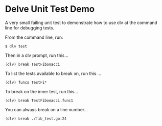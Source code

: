 # Delve Unit Test Demo

A very small failing unit test to demonstrate how to use dlv at the command line for debugging tests.

From the command line, run:

    $ dlv test

Then in a dlv prompt, run this...

    (dlv) break TestFibonacci

To list the tests available to break on, run this ...

    (dlv) funcs TestFi*

To break on the inner test, run this...

    (dlv) break TestFibonacci.func1

You can always break on a line number...

    (dlv) break ./fib_test.go:24

